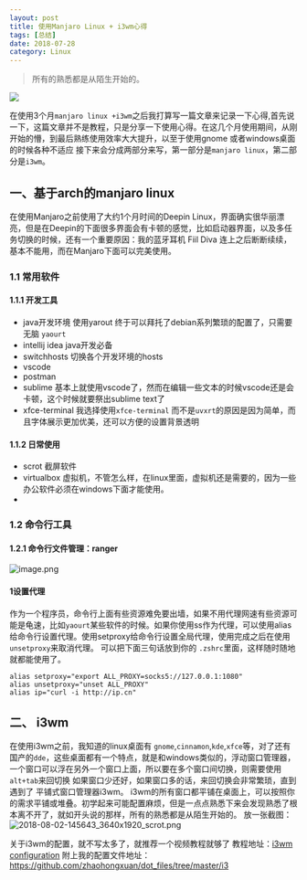 ```yaml
---
layout: post
title: 使用Manjaro Linux + i3wm心得
tags: [总结]
date: 2018-07-28
category: Linux
---
```



> 所有的熟悉都是从陌生开始的。

![](https://upload-images.jianshu.io/upload_images/170138-7fa4639e3b56da27.png?imageMogr2/auto-orient/strip%7CimageView2/2/w/1240)

在使用3个月`manjaro linux +i3wm`之后我打算写一篇文章来记录一下心得,首先说一下，这篇文章并不是教程，只是分享一下使用心得。在这几个月使用期间，从刚开始的懵，到最后熟练使用效率大大提升，以至于使用gnome 或者windows桌面的时候各种不适应
接下来会分成两部分来写，第一部分是`manjaro linux`，第二部分是`i3wm`。
## 一、基于arch的manjaro linux
在使用Manjaro之前使用了大约1个月时间的Deepin Linux，界面确实很华丽漂亮，但是在Deepin的下面很多界面会有卡顿的感觉，比如启动器界面，以及多任务切换的时候，还有一个重要原因：我的蓝牙耳机 Fiil Diva 连上之后断断续续，基本不能用，而在Manjaro下面可以完美使用。
 <!-- more --> 
### 1.1 常用软件

#### 1.1.1 开发工具
- java开发环境 使用yarout 终于可以拜托了debian系列繁琐的配置了，只需要无脑 `yaourt`
- intellij idea java开发必备
- switchhosts 切换各个开发环境的hosts
- vscode  
- postman
- sublime 基本上就使用vscode了，然而在编辑一些文本的时候vscode还是会卡顿，这个时候就要祭出sublime text了
- xfce-terminal 我选择使用`xfce-terminal` 而不是`uvxrt`的原因是因为简单，而且字体展示更加优美，还可以方便的设置背景透明

#### 1.1.2 日常使用
- scrot 截屏软件
- virtualbox 虚拟机，不管怎么样，在linux里面，虚拟机还是需要的，因为一些办公软件必须在windows下面才能使用。
-
### 1.2 命令行工具

#### 1.2.1 命令行文件管理：ranger
![image.png](https://upload-images.jianshu.io/upload_images/170138-6d4299cc09c0aba8.png?imageMogr2/auto-orient/strip%7CimageView2/2/w/1240)

#### 1设置代理
作为一个程序员，命令行上面有些资源难免要出墙，如果不用代理网速有些资源可能是龟速，比如`yaourt`某些软件的时候。如果你使用ss作为代理，可以使用alias给命令行设置代理。使用setproxy给命令行设置全局代理，使用完成之后在使用`unsetproxy`来取消代理。
可以把下面三句话放到你的 `.zshrc`里面，这样随时随地就都能使用了。
```shell
alias setproxy="export ALL_PROXY=socks5://127.0.0.1:1080"
alias unsetproxy="unset ALL_PROXY"
alias ip="curl -i http://ip.cn"
```

## 二、 i3wm

在使用i3wm之前，我知道的linux桌面有 `gnome`,`cinnamon`,`kde`,`xfce`等，对了还有国产的`dde`，这些桌面都有一个特点，就是和windows类似的，浮动窗口管理器，一个窗口可以浮在另外一个窗口上面，所以要在多个窗口间切换，则需要使用 `alt+tab`来回切换
如果窗口少还好，如果窗口多的话，来回切换会非常繁琐，直到遇到了 平铺式窗口管理器i3wm。
i3wm的所有窗口都平铺在桌面上，可以按照你的需求平铺或堆叠。初学起来可能配置麻烦，但是一点点熟悉下来会发现熟悉了根本离不开了，就如开头说的那样，所有的熟悉都是从陌生开始的。
放一张截图：
![2018-08-02-145643_3640x1920_scrot.png](https://upload-images.jianshu.io/upload_images/170138-6c0349ecc8ea9419.png?imageMogr2/auto-orient/strip%7CimageView2/2/w/1240)

关于i3wm的配置，就不写太多了，就推荐一个视频教程就够了
教程地址：[i3wm configuration](https://www.youtube.com/watch?v=j1I63wGcvU4&list=PL5ze0DjYv5DbCv9vNEzFmP6sU7ZmkGzcf
)
附上我的配置文件地址：https://github.com/zhaohongxuan/dot_files/tree/master/i3